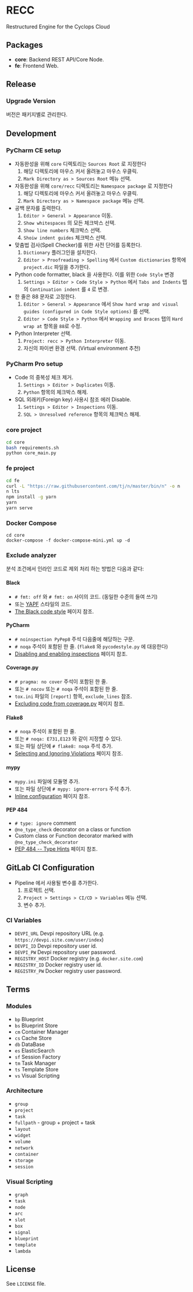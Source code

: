 # RECC

Restructured Engine for the Cyclops Cloud

## Packages

- **core**: Backend REST API/Core Node.
- **fe**: Frontend Web.

## Release

### Upgrade Version

버전은 패키지별로 관리한다.

## Development

### PyCharm CE setup

- 자동완성을 위해 `core` 디렉토리는 `Sources Root` 로 지정한다
  1. 해당 디렉토리에 마우스 커서 올려놓고 마우스 우클릭.
  2. `Mark Directory as > Sources Root` 메뉴 선택.
- 자동완성을 위해 `core/recc` 디렉토리는 `Namespace package` 로 지정한다
  1. 해당 디렉토리에 마우스 커서 올려놓고 마우스 우클릭.
  2. `Mark Directory as > Namespace package` 메뉴 선택.
- 공백 문자를 출력한다.
  1. `Editor > General > Appearance` 이동.
  2. `Show whitespaces` 의 모든 체크박스 선택.
  3. `Show line numbers` 체크박스 선택.
  4. `Shoiw indent guides` 체크박스 선택.
- 맞춤법 검사(Spell Checker)를 위한 사전 단어를 등록한다.
  1. `Dictionary` 플러그인을 설치한다.
  2. `Editor > Proofreading > Spelling` 에서 `Custom dictionaries` 항목에 `project.dic` 파일을 추가한다.
- Python code formatter, black 을 사용한다. 이를 위한 `Code Style` 변경
  1. `Settings > Editor > Code Style > Python` 에서 `Tabs and Indents` 탭의 `Continuation indent` 를 `4` 로 변경.
- 한 줄은 88 문자로 고정한다.
  1. `Editor > General > Appearance` 에서 `Show hard wrap and visual guides (configured in Code Style options)` 를 선택.
  2. `Editor > Code Style > Python` 에서 `Wrapping and Braces` 탭의 `Hard wrap at` 항목을 `88`로 수정.
- Python Interpreter 선택.
  1. `Project: recc > Python Interpreter` 이동.
  2. 자신의 파이썬 환경 선택. (Virtual environment 추천)

### PyCharm Pro setup

- Code 의 중복성 체크 제거.
  1. `Settings > Editor > Duplicates` 이동.
  2. `Python` 항목의 체크박스 해제.
- SQL 외래키(Foreign key) 사용시 참조 에러 Disable.
  1. `Settings > Editor > Inspections` 이동.
  2. `SQL > Unresolved reference` 항목의 체크박스 해제.

### core project

```sh
cd core
bash requirements.sh
python core_main.py
```

### fe project

```sh
cd fe
curl -L "https://raw.githubusercontent.com/tj/n/master/bin/n" -o n
n lts
npm install -g yarn
yarn
yarn serve
```

### Docker Compose

```
cd core
docker-compose -f docker-compose-mini.yml up -d
```

### Exclude analyzer

분석 조건에서 인라인 코드로 제외 처리 하는 방법은 다음과 같다:

#### Black

- `# fmt: off` 와 `# fmt: on` 사이의 코드. (동일한 수준의 들여 쓰기)
- 또는 [YAPF](https://github.com/google/yapf) 스타일의 코드.
- [The Black code style](https://black.readthedocs.io/en/stable/the_black_code_style.html) 페이지 참조.

#### PyCharm

- `# noinspection PyPep8` 주석 다음줄에 해당하는 구문.
- `# noqa` 주석이 포함된 한 줄. (`flake8` 와 `pycodestyle.py` 에 대응한다)
- [Disabling and enabling inspections](https://www.jetbrains.com/help/pycharm/disabling-and-enabling-inspections.html) 페이지 참조.

#### Coverage.py

- `# pragma: no cover` 주석이 포함된 한 줄.
- 또는 `# nocov` 또는 `# noqa` 주석이 포함된 한 줄.
- `tox.ini` 파일의 `[report]` 항목, `exclude_lines` 참조.
- [Excluding code from coverage.py](https://coverage.readthedocs.io/en/coverage-5.4/excluding.html) 페이지 참조.

#### Flake8

- `# noqa` 주석이 포함된 한 줄.
- 또는 `# noqa: E731,E123` 와 같이 지정할 수 있다.
- 또는 파일 상단에 `# flake8: noqa` 주석 추가.
- [Selecting and Ignoring Violations](https://flake8.pycqa.org/en/latest/user/violations.html) 페이지 참조.

#### mypy

- `mypy.ini` 파일에 모듈명 추가.
- 또는 파일 상단에 `# mypy: ignore-errors` 주석 추가.
- [Inline configuration](https://mypy.readthedocs.io/en/stable/inline_config.html) 페이지 참조.

#### PEP 484

- `# type: ignore` comment
- `@no_type_check` decorator on a class or function
- Custom class or Function decorator marked with `@no_type_check_decorator`
- [PEP 484 -- Type Hints](https://www.python.org/dev/peps/pep-0484/) 페이지 참조.

## GitLab CI Configuration

- Pipeline 에서 사용될 변수를 추가한다.
  1. 프로젝트 선택.
  2. `Project > Settings > CI/CD > Variables` 메뉴 션택.
  3. 변수 추가.

### CI Variables

- `DEVPI_URL` Devpi repository URL (e.g. `https://devpi.site.com/user/index`)
- `DEVPI_ID` Devpi repository user id.
- `DEVPI_PW` Devpi repository user password.
- `REGISTRY_HOST` Docker registry (e.g. `docker.site.com`)
- `REGISTRY_ID` Docker registry user id.
- `REGISTRY_PW` Docker registry user password.

## Terms

### Modules

- `bp` Blueprint
- `bs` Blueprint Store
- `cm` Container Manager
- `cs` Cache Store
- `db` DataBase
- `es` ElasticSearch
- `sf` Session Factory
- `tm` Task Manager
- `ts` Template Store
- `vs` Visual Scripting

### Architecture

- `group`
- `project`
- `task`
- `fullpath` - group + project + task
- `layout`
- `widget`
- `volume`
- `network`
- `container`
- `storage`
- `session`

### Visual Scripting

- `graph`
- `task`
- `node`
- `arc`
- `slot`
- `box`
- `signal`
- `blueprint`
- `template`
- `lambda`

## License

See `LICENSE` file.
